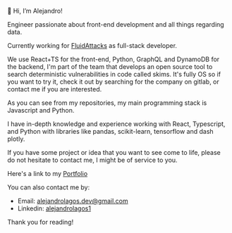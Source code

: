 👋 Hi, I’m Alejandro!

Engineer passionate about front-end development and all things regarding data. 

Currently working for [FluidAttacks](https://fluidattacks.com/) as full-stack developer. 

We use React+TS for the front-end, Python, GraphQL and DynamoDB for the backend, I'm part of the team that develops an open source tool to search deterministic vulnerabilities in code called skims. It's fully OS so if you want to try it, check it out by searching for the company on gitlab, or contact me if you are interested.

As you can see from my repositories, my main programming stack is Javascript and Python.

I have in-depth knowledge and experience working with React, Typescript, and Python with libraries like pandas, scikit-learn, tensorflow and dash plotly.

If you have some project or idea that you want to see come to life, please do not hesitate to contact me, I might be of service to you.

Here's a link to my [Portfolio](https://alejolagos.netlify.app/)

You can also contact me by:

- Email: alejandrolagos.dev@gmail.com
- Linkedin: [alejandrolagos1](https://www.linkedin.com/in/alejandrolagos1/)

Thank you for reading!



